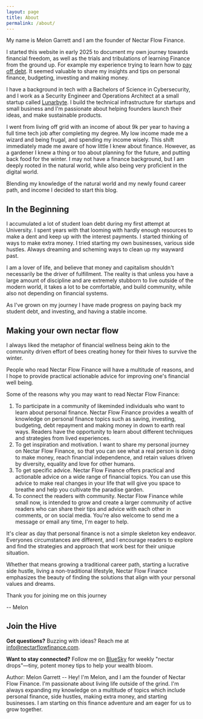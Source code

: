 ```yaml
---
layout: page
title: About
permalink: /about/
---
```


My name is Melon Garrett and I am the founder of Nectar Flow Finance. 

<!-- Eventually put some credentials here, like places I'm featured and links to a press page -->

I started this website in early 2025 to document my own journey towards financial freedom, as well as the trials and tribulations of learning Finance from the ground up. For example my experience trying to learn how to [pay off debt](https://nectarflowfinance.com/debt%20management/2025/03/26/debt-payoff-strategies.html). It seemed valuable to share my insights and tips on personal finance, budgeting, investing and making money. 

I have a background in tech with a Bachelors of Science in Cybersecurity, and I work as a Security Engineer and Operations Architect at a small startup called [Lunarbyte](lunarbyte.io). I build the technical infrastructure for startups and small business and I'm passionate about helping founders launch their ideas, and make sustainable products.

I went from living off grid with an income of about 9k per year to having a full time tech job after completing my degree. My low income made me a wizard and being frugal, and spending my income wisely. This shift immediately made me aware of how little I knew about finance. However, as a gardener I knew a thing or too about planning for the future, and putting back food for the winter. I may not have a finance background, but I am deeply rooted in the natural world, while also being very proficient in the digital world. 

Blending my knowledge of the natural world and my newly found career path, and income I decided to start this blog.

## In the Beginning

I accumulated a lot of student loan debt during my first attempt at University. I spent years with that looming with hardly enough resources to make a dent and keep up with the interest payments. I started thinking of ways to make extra money. I tried starting my own businesses, various side hustles. Always dreaming and scheming ways to clean up my wayward past. 

I am a lover of life, and believe that money and capitalism shouldn't necessarily be the driver of fulfillment. The reality is that unless you have a large amount of discipline and are extremely stubborn to live outside of the modern world, it takes a lot to be comfortable, and build community, while also not depending on financial systems. 

As I've grown on my journey I have made progress on paying back my student debt, and investing, and having a stable income. 

## Making your own nectar flow

I always liked the metaphor of financial wellness being akin to the community driven effort of bees creating honey for their hives to survive the winter.

People who read Nectar Flow Finance will have a multitude of reasons, and I hope to provide practical actionable advice for improving one's financial well being.

Some of the reasons why you may want to read Nectar Flow Finance:

1. To participate in a community of likeminded individuals who want to learn about personal finance. Nectar Flow Finance provides a wealth of knowledge on personal finance topics such as saving, investing, budgeting, debt repayment and making money in down to earth real ways. Readers have the opportunity to learn about different techniques and strategies from lived experiences.
2. To get inspiration and motivation. I want to share my personal journey on Nectar Flow Finance, so that you can see what a real person is doing to make money, reach financial independence, and retain values driven by diversity, equality and love for other humans.
3. To get specific advice. Nectar Flow Finance offers practical and actionable advice on a wide range of financial topics. You can use this advice to make real changes in your life that will give you space to breathe and help you cultivate the paradise garden.
4. To connect the readers with community. Nectar Flow Finance while small now, is intended to grow and create a larger community of active readers who can share their tips and advice with each other in comments, or on social media. You're also welcome to send me a message or email any time, I'm eager to help.

It's clear as day that personal finance is not a simple skeleton key endeavor. Everyones circumstances are different, and I encourage readers to explore and find the strategies and approach that work best for their unique situation.

Whether that means growing a traditional career path, starting a lucrative side hustle, living a non-traditional lifestyle, Nectar Flow Finance emphasizes the beauty of finding the solutions that align with your personal values and dreams.

Thank you for joining me on this journey

-- Melon

## Join the Hive

**Got questions?** Buzzing with ideas? Reach me at [info@nectarflowfinance.com](mailto:info@nectarflowfinance.com).

**Want to stay connected?** Follow me on [BlueSky](nectarflowfinance.bsky.app) for weekly "nectar drops"—tiny, potent money tips to help your wealth bloom.

<!-- Plug a free E-book (Email capture) Discover the ultimate guide to make extra money from side hustles to small business ideas -->

Author: Melon Garrett -- Hey! I'm Melon, and I am the founder of Nectar Flow Finance. I'm passionate about living life outside of the grind. I'm always expanding my knowledge on a multitude of topics which include personal finance, side hustles, making extra money, and starting businesses. I am starting on this finance adventure and am eager for us to grow together.

